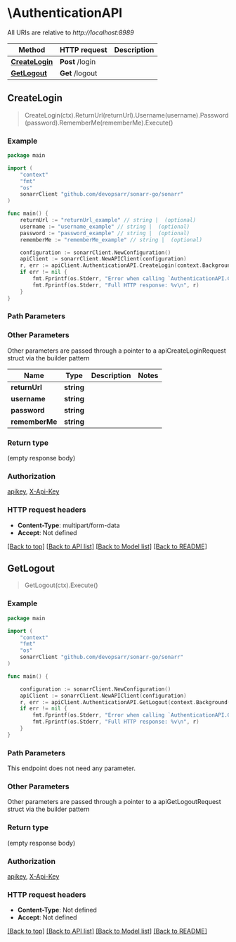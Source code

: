 # \AuthenticationAPI

All URIs are relative to *http://localhost:8989*

Method | HTTP request | Description
------------- | ------------- | -------------
[**CreateLogin**](AuthenticationAPI.md#CreateLogin) | **Post** /login | 
[**GetLogout**](AuthenticationAPI.md#GetLogout) | **Get** /logout | 



## CreateLogin

> CreateLogin(ctx).ReturnUrl(returnUrl).Username(username).Password(password).RememberMe(rememberMe).Execute()



### Example

```go
package main

import (
	"context"
	"fmt"
	"os"
	sonarrClient "github.com/devopsarr/sonarr-go/sonarr"
)

func main() {
	returnUrl := "returnUrl_example" // string |  (optional)
	username := "username_example" // string |  (optional)
	password := "password_example" // string |  (optional)
	rememberMe := "rememberMe_example" // string |  (optional)

	configuration := sonarrClient.NewConfiguration()
	apiClient := sonarrClient.NewAPIClient(configuration)
	r, err := apiClient.AuthenticationAPI.CreateLogin(context.Background()).ReturnUrl(returnUrl).Username(username).Password(password).RememberMe(rememberMe).Execute()
	if err != nil {
		fmt.Fprintf(os.Stderr, "Error when calling `AuthenticationAPI.CreateLogin``: %v\n", err)
		fmt.Fprintf(os.Stderr, "Full HTTP response: %v\n", r)
	}
}
```

### Path Parameters



### Other Parameters

Other parameters are passed through a pointer to a apiCreateLoginRequest struct via the builder pattern


Name | Type | Description  | Notes
------------- | ------------- | ------------- | -------------
 **returnUrl** | **string** |  | 
 **username** | **string** |  | 
 **password** | **string** |  | 
 **rememberMe** | **string** |  | 

### Return type

 (empty response body)

### Authorization

[apikey](../README.md#apikey), [X-Api-Key](../README.md#X-Api-Key)

### HTTP request headers

- **Content-Type**: multipart/form-data
- **Accept**: Not defined

[[Back to top]](#) [[Back to API list]](../README.md#documentation-for-api-endpoints)
[[Back to Model list]](../README.md#documentation-for-models)
[[Back to README]](../README.md)


## GetLogout

> GetLogout(ctx).Execute()



### Example

```go
package main

import (
	"context"
	"fmt"
	"os"
	sonarrClient "github.com/devopsarr/sonarr-go/sonarr"
)

func main() {

	configuration := sonarrClient.NewConfiguration()
	apiClient := sonarrClient.NewAPIClient(configuration)
	r, err := apiClient.AuthenticationAPI.GetLogout(context.Background()).Execute()
	if err != nil {
		fmt.Fprintf(os.Stderr, "Error when calling `AuthenticationAPI.GetLogout``: %v\n", err)
		fmt.Fprintf(os.Stderr, "Full HTTP response: %v\n", r)
	}
}
```

### Path Parameters

This endpoint does not need any parameter.

### Other Parameters

Other parameters are passed through a pointer to a apiGetLogoutRequest struct via the builder pattern


### Return type

 (empty response body)

### Authorization

[apikey](../README.md#apikey), [X-Api-Key](../README.md#X-Api-Key)

### HTTP request headers

- **Content-Type**: Not defined
- **Accept**: Not defined

[[Back to top]](#) [[Back to API list]](../README.md#documentation-for-api-endpoints)
[[Back to Model list]](../README.md#documentation-for-models)
[[Back to README]](../README.md)

